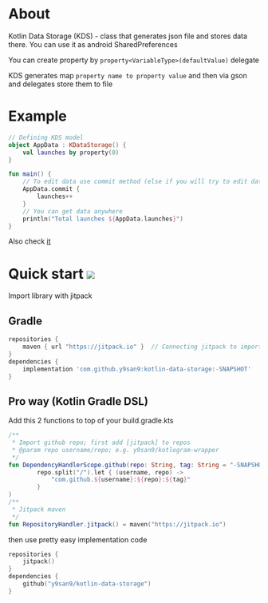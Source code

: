 # About
Kotlin Data Storage (KDS) - class that generates json file and stores data there. You can use it as android SharedPreferences

You can create property by `property<VariableType>(defaultValue)` delegate

KDS generates map `property name to property value` and then via gson and delegates store them to file
# Example
```kotlin
// Defining KDS model 
object AppData : KDataStorage() {
    val launches by property(0)
}

fun main() {
    // To edit data use commit method (else if you will try to edit data, TransactionError will be thrown)
    AppData.commit {
        launches++
    }
    // You can get data anywhere
    println("Total launches ${AppData.launches}")
}
```
Also check [it](https://github.com/y9san9/kotlin-data-storage/blob/master/src/test/kotlin/com/y9san9/kds/Main.kt)
# Quick start [![](https://jitpack.io/v/y9san9/kotlin-data-storage.svg)](https://jitpack.io/#y9san9/kotlin-data-storage)
Import library with jitpack
## Gradle
```gradle
repositories {
    maven { url "https://jitpack.io" }  // Connecting jitpack to import github repos
}
dependencies {
    implementation 'com.github.y9san9:kotlin-data-storage:-SNAPSHOT'
}
```
## Pro way (Kotlin Gradle DSL)
Add this 2 functions to top of your build.gradle.kts
```kotlin
/**
 * Import github repo; first add [jitpack] to repos
 * @param repo username/repo; e.g. y9san9/kotlogram-wrapper
 */
fun DependencyHandlerScope.github(repo: String, tag: String = "-SNAPSHOT") = implementation(
        repo.split("/").let { (username, repo) ->
            "com.github.${username}:${repo}:${tag}"
        }
)
/**
 * Jitpack maven
 */
fun RepositoryHandler.jitpack() = maven("https://jitpack.io")
```
then use pretty easy implementation code
```kotlin
repositories {
    jitpack()
}
dependencies {
    github("y9san9/kotlin-data-storage")
}
```
